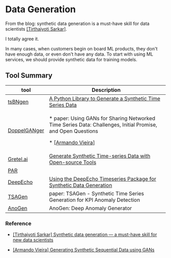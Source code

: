 
# Data Generation 

From the blog: synthetic data generation is a must-have skill for data scientists [[Tirthajyoti Sarkar]][Synthetic data generation — a must-have skill for new data scientists].

I totally agree it.

In many cases, when customers begin on board ML products, they don't have enough data, or even don't have any data. To start with using ML services, we should provide synthetic data for training models.

## Tool Summary

| tool | Description |
| --- | --- | 
| [tsBNgen](https://github.com/manitadayon/tsBNgen/tree/master) | [A Python Library to Generate a Synthetic Time Series Data](https://towardsdatascience.com/tsbngen-a-python-library-to-generate-time-series-data-from-an-arbitrary-dynamic-bayesian-network-4b46e178cd9f) |
| [DoppelGANger](https://github.com/fjxmlzn/DoppelGANger/tree/master) | <p> * paper: Using GANs for Sharing Networked Time Series Data: Challenges, Initial Promise, and Open Questions <p> * [[Armando Vieira]][Generating Synthetic Sequential Data using GANs] |
| [Gretel.ai](https://github.com/gretelai/gretel-synthetics) | [Generate Synthetic Time-series Data with Open-source Tools](https://www.kdnuggets.com/2022/06/generate-synthetic-timeseries-data-opensource-tools.html) |
| [PAR]() |  |
| [DeepEcho]() | [Using the DeepEcho Timeseries Package for Synthetic Data Generation](https://medium.com/@mike.roweprediger/using-the-deepecho-timeseries-package-for-synthetic-data-generation-e8086e7dda3d) |
| [TSAGen](https://github.com/AprilCal/TSAGen) | paper: TSAGen - Synthetic Time Series Generation for KPI Anomaly Detection |
| [AnoGen](https://research.facebook.com/publications/anogen-deep-anomaly-generator/) | AnoGen: Deep Anomaly Generator |



### Reference

* [Synthetic data generation — a must-have skill for new data scientists]: https://towardsdatascience.com/synthetic-data-generation-a-must-have-skill-for-new-data-scientists-915896c0c1ae
[[Tirthajyoti Sarkar] Synthetic data generation — a must-have skill for new data scientists](https://towardsdatascience.com/synthetic-data-generation-a-must-have-skill-for-new-data-scientists-915896c0c1ae)

* [Generating Synthetic Sequential Data using GANs]: https://pub.towardsai.net/generating-synthetic-sequential-data-using-gans-a1d67a7752ac
[[Armando Vieira] Generating Synthetic Sequential Data using GANs](https://pub.towardsai.net/generating-synthetic-sequential-data-using-gans-a1d67a7752ac)



